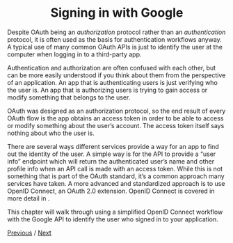 <h1 align="center">Signing in with Google</h1>

Despite OAuth being an _authorization_ protocol rather than an _authentication_ protocol, it is often used as the basis for authentication workflows anyway. A typical use of many common OAuth APIs is just to identify the user at the computer when logging in to a third-party app.

Authentication and authorization are often confused with each other, but can be more easily understood if you think about them from the perspective of an application. An app that is authenticating users is just verifying who the user is. An app that is authorizing users is trying to gain access or modify something that belongs to the user.

OAuth was designed as an authorization protocol, so the end result of every OAuth flow is the app obtains an access token in order to be able to access or modify something about the user’s account. The access token itself says nothing about who the user is.

There are several ways different services provide a way for an app to find out the identity of the user. A simple way is for the API to provide a “user info” endpoint which will return the authenticated user’s name and other profile info when an API call is made with an access token. While this is not something that is part of the OAuth standard, it’s a common approach many services have taken. A more advanced and standardized approach is to use OpenID Connect, an OAuth 2.0 extension. OpenID Connect is covered in more detail in .

This chapter will walk through using a simplified OpenID Connect workflow with the Google API to identify the user who signed in to your application.

[Previous](https://github.com/alithecodeguy/articles/blob/main/OAuth/OAuth%202.0%20Simplified/02%20Accessing%20Data%20in%20an%20OAuth%20Server/05%20Making%20API%20Requests/MakingAPIRequests_en.md "Previous")
/
[Next](https://github.com/alithecodeguy/articles/blob/main/OAuth/OAuth%202.0%20Simplified/04%20Server-Side%20Apps/01%20Authorization%20Code%20Flow/AuthorizationCodeGrant_en.md "Next")
